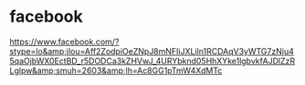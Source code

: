 # facebook
https://www.facebook.com/?stype=lo&amp;jlou=Aff2ZodpiOeZNpJ8mNFIiJXLiln1RCDAqV3yWTG7zNju45qaOjbWX0EctBD_r5DODCa3kZHVwJ_4URYbknd05HhXYke1lgbvkfAJDlZzRLglpw&amp;smuh=2603&amp;lh=Ac8GG1pTmW4XdMTc
